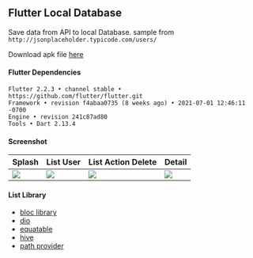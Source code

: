 ## Flutter Local Database

Save data from API to local Database. sample from ```http://jsonplaceholder.typicode.com/users/```

Download apk file [here](https://www.dropbox.com/s/bneo1d0942xmuwy)

#### Flutter Dependencies
```
Flutter 2.2.3 • channel stable • https://github.com/flutter/flutter.git
Framework • revision f4abaa0735 (8 weeks ago) • 2021-07-01 12:46:11 -0700
Engine • revision 241c87ad80
Tools • Dart 2.13.4
```

#### Screenshot ####
| Splash | List User | List Action Delete | Detail |
| ---- | ---- | ---- | ---- |
| ![](https://i.imgur.com/JikuOGr.jpg) | ![](https://i.imgur.com/68jVMUQ.jpg) | ![](https://i.imgur.com/KekPZAJ.jpg) | ![](https://i.imgur.com/CSSmhkU.jpg) |

#### List Library
- [bloc library](https://bloclibrary.dev/)
- [dio](https://pub.dev/packages/dio)
- [equatable](https://pub.dev/packages/equatable)
- [hive](https://pub.dev/packages/hive)
- [path provider](https://pub.dev/packages/path_provider)